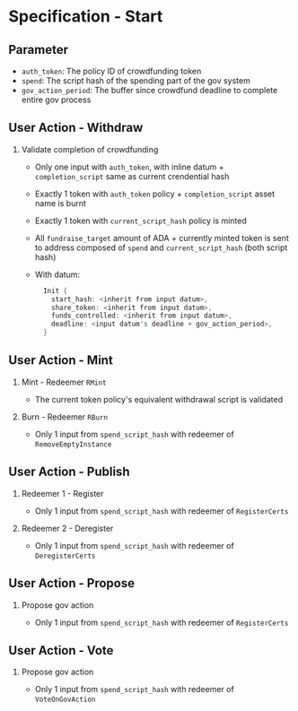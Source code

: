 # Specification - Start

## Parameter

- `auth_token`: The policy ID of crowdfunding token
- `spend`: The script hash of the spending part of the gov system
- `gov_action_period`: The buffer since crowdfund deadline to complete entire gov process

## User Action - Withdraw

1. Validate completion of crowdfunding

   - Only one input with `auth_token`, with inline datum + `completion_script` same as current crendential hash
   - Exactly 1 token with `auth_token` policy + `completion_script` asset name is burnt
   - Exactly 1 token with `current_script_hash` policy is minted
   - All `fundraise_target` amount of ADA + currently minted token is sent to address composed of `spend` and `current_script_hash` (both script hash)
   - With datum:

     ```rs
       Init {
         start_hash: <inherit from input datum>,
         share_token: <inherit from input datum>,
         funds_controlled: <inherit from input datum>,
         deadline: <input datum's deadline + gov_action_period>,
       }
     ```

## User Action - Mint

1. Mint - Redeemer `RMint`

   - The current token policy's equivalent withdrawal script is validated

2. Burn - Redeemer `RBurn`

   - Only 1 input from `spend_script_hash` with redeemer of `RemoveEmptyInstance`

## User Action - Publish

1. Redeemer 1 - Register

   - Only 1 input from `spend_script_hash` with redeemer of `RegisterCerts`

2. Redeemer 2 - Deregister

   - Only 1 input from `spend_script_hash` with redeemer of `DeregisterCerts`

## User Action - Propose

1. Propose gov action

   - Only 1 input from `spend_script_hash` with redeemer of `RegisterCerts`

## User Action - Vote

1. Propose gov action

   - Only 1 input from `spend_script_hash` with redeemer of `VoteOnGovAction`

